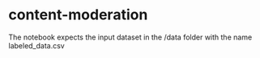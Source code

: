# content-moderation

The notebook expects the input dataset in the /data folder with the name labeled_data.csv
